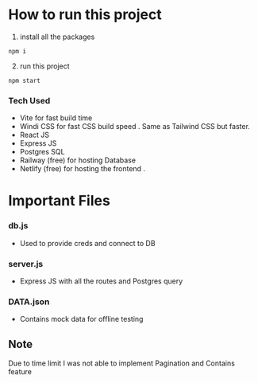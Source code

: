 # How to run this project

1. install all the packages

```
npm i
```

2. run this project

```
npm start
```

### Tech Used

- Vite for fast build time
- Windi CSS for fast CSS build speed . Same as Tailwind CSS but faster.
- React JS
- Express JS
- Postgres SQL
- Railway (free) for hosting Database
- Netlify (free) for hosting the frontend .

# Important Files

### db.js

- Used to provide creds and connect to DB

### server.js

- Express JS with all the routes and Postgres query

### DATA.json

- Contains mock data for offline testing

## Note

Due to time limit I was not able to implement Pagination and Contains feature
